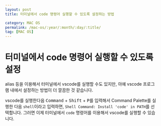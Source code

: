 ```yaml
---
layout: post
title: 터미널에서 code 명령어 실행할 수 있도록 설정하는 방법

category: MAC OS
permalink: /mac-os/:year/:month/:day/:title/
tag: [MAC OS]
---
```

# 터미널에서 code 명령어 실행할 수 있도록 설정
alias 등을 이용해서 터미널에서 vscode를 실행할 수도 있지만, 아예 vscode 프로그램 내에서 설정하는 방법이 더 깔끔한 것 같습니다.

vscode를 실행한다음 <kbd>Command</kbd> + <kbd>Shift</kbd> + <kbd>P</kbd>를 입력해서 Command Palette를 실행한 다음
`shell`이라고 입력하면, `Shell Command: Install 'code' in PATH`를 선택합니다. 그러면 이제 터미널에서 `code` 명령어를 이용해서
vscode를 실행할 수 있습니다.